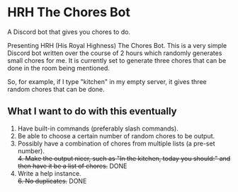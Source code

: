 # HRH The Chores Bot
A Discord bot that gives you chores to do.
<br>

Presenting HRH (His Royal Highness) The Chores Bot. This is a very simple Discord bot written over the course of 2 hours which randomly generates small chores for me.
It is currently set to generate three chores that can be done in the room being mentioned.
<br>

So, for example, if I type "kitchen" in my empty server, it gives three random chores that can be done.
<br>

## What I want to do with this eventually <br>

 1. Have built-in commands (preferably slash commands). <br>
 2. Be able to choose a certain number of random chores to be output. <br>
 3. Possibly have a combination of chores from multiple lists (a pre-set number). <br>
 ~~4. Make the output nicer, such as "In the kitchen, today you should:" and then have it be a list of chores.~~ DONE <br>
 5. Write a help instance. <br>
 ~~6. No duplicates.~~ DONE
